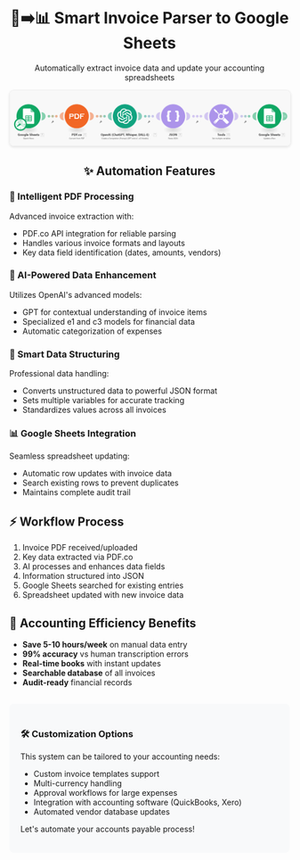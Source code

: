 <div align="center">
  <h1>🧾➡️📊 Smart Invoice Parser to Google Sheets</h1>
  <p>Automatically extract invoice data and update your accounting spreadsheets</p>
  
  <img src="Parse Invoice -_Google sheet.png" alt="Invoice Parser Automation Screenshot" style="max-width:100%; border: 1px solid #eee; border-radius: 8px; box-shadow: 0 2px 4px rgba(0,0,0,0.1);">
  
  <h2>✨ Automation Features</h2>
</div>

<div style="max-width: 800px; margin: 0 auto;">
  <h3>📄 Intelligent PDF Processing</h3>
  <p>Advanced invoice extraction with:
  <ul>
    <li>PDF.co API integration for reliable parsing</li>
    <li>Handles various invoice formats and layouts</li>
    <li>Key data field identification (dates, amounts, vendors)</li>
  </ul>
  
  <h3>🧠 AI-Powered Data Enhancement</h3>
  <p>Utilizes OpenAI's advanced models:
  <ul>
    <li>GPT for contextual understanding of invoice items</li>
    <li>Specialized e1 and c3 models for financial data</li>
    <li>Automatic categorization of expenses</li>
  </ul>
  
  <h3>🔢 Smart Data Structuring</h3>
  <p>Professional data handling:
  <ul>
    <li>Converts unstructured data to powerful JSON format</li>
    <li>Sets multiple variables for accurate tracking</li>
    <li>Standardizes values across all invoices</li>
  </ul>
  
  <h3>📊 Google Sheets Integration</h3>
  <p>Seamless spreadsheet updating:
  <ul>
    <li>Automatic row updates with invoice data</li>
    <li>Search existing rows to prevent duplicates</li>
    <li>Maintains complete audit trail</li>
  </ul>
  
  <h2>⚡ Workflow Process</h2>
  <ol>
    <li>Invoice PDF received/uploaded</li>
    <li>Key data extracted via PDF.co</li>
    <li>AI processes and enhances data fields</li>
    <li>Information structured into JSON</li>
    <li>Google Sheets searched for existing entries</li>
    <li>Spreadsheet updated with new invoice data</li>
  </ol>
  
  <h2>💼 Accounting Efficiency Benefits</h2>
  <ul>
    <li><strong>Save 5-10 hours/week</strong> on manual data entry</li>
    <li><strong>99% accuracy</strong> vs human transcription errors</li>
    <li><strong>Real-time books</strong> with instant updates</li>
    <li><strong>Searchable database</strong> of all invoices</li>
    <li><strong>Audit-ready</strong> financial records</li>
  </ul>
  
  <div style="background-color: #f8f9fa; padding: 20px; border-radius: 8px; margin-top: 30px;">
    <h3>🛠️ Customization Options</h3>
    <p>This system can be tailored to your accounting needs:</p>
    <ul>
      <li>Custom invoice templates support</li>
      <li>Multi-currency handling</li>
      <li>Approval workflows for large expenses</li>
      <li>Integration with accounting software (QuickBooks, Xero)</li>
      <li>Automated vendor database updates</li>
    </ul>
    <p>Let's automate your accounts payable process!</p>
  </div>
</div>
